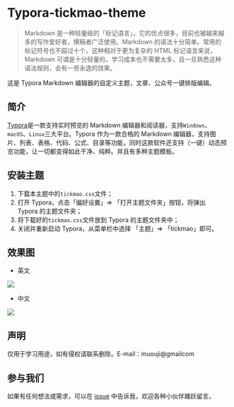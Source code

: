 # Typora-tickmao-theme

> Markdown 是一种轻量级的「标记语言」，它的优点很多，目前也被越来越多的写作爱好者，撰稿者广泛使用。Markdown 的语法十分简单。常用的标记符号也不超过十个，这种相对于更为复杂的 HTML 标记语言来说，Markdown 可谓是十分轻量的，学习成本也不需要太多，且一旦熟悉这种语法规则，会有一劳永逸的效果。

这是 Typora Markdown 编辑器的自定义主题，文章、公众号一键排版编辑。

## 简介

[Typora](https://www.typora.io/)是一款支持实时预览的 Markdown 编辑器和阅读器，支持`Windows`、`macOS`、`Linux`三大平台。Typora 作为一款合格的 Markdown 编辑器，支持图片、列表、表格、代码、公式、目录等功能，同时这款软件还支持（一键）动态预览功能，让一切都变得如此干净、纯粹。并且有多种主题模板。

## 安装主题

1. 下载本主题中的`tickmao.css`文件；
2. 打开 Typora，点击「偏好设置」=> 「打开主题文件夹」按钮，将弹出 Typora 的主题文件夹；
3. 将下载好的`tickmao.css`文件放到 Typora 的主题文件夹中；
4. 关闭并重新启动 Typora，从菜单栏中选择 「主题」=> 「tickmao」即可。

## 效果图

* 英文

![](https://i.loli.net/2019/04/07/5ca9e890600a9.png)



* 中文

![](https://i.loli.net/2019/04/07/5ca9e8905d90f.png)



## 声明

仅用于学习用途，如有侵权请联系删除。E-mail：muouji@gmailcom

## 参与我们

如果有任何想法或需求，可以在 [issue](https://github.com/tickmao/book_fairy/issues) 中告诉我，欢迎各种小伙伴踊跃留言。